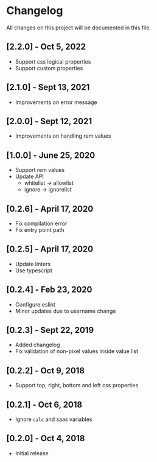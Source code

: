 # Changelog

All changes on this project will be documented in this file.

## [2.2.0] - Oct 5, 2022

- Support css logical properties
- Support custom properties

## [2.1.0] - Sept 13, 2021

- Improvements on error message

## [2.0.0] - Sept 12, 2021

- Improvements on handling rem values

## [1.0.0] - June 25, 2020

- Support rem values
- Update API
  - whitelist -> allowlist
  - ignore -> ignorelist

## [0.2.6] - April 17, 2020

- Fix compilation error
- Fix entry point path

## [0.2.5] - April 17, 2020

- Update linters
- Use typescript

## [0.2.4] - Feb 23, 2020

- Configure eslint
- Minor updates due to username change

## [0.2.3] - Sept 22, 2019

- Added changelog
- Fix validation of non-pixel values inside value list

## [0.2.2] - Oct 9, 2018

- Support top, right, bottom and left css properties

## [0.2.1] - Oct 6, 2018

- Ignore `calc` and saas variables

## [0.2.0] - Oct 4, 2018

- Initial release
